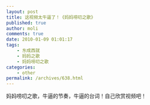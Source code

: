 ```yaml
---
layout: post
title: 这视频太牛逼了！《妈妈唠叨之歌》
published: true
author: moli
comments: true
date: 2010-01-09 01:01:17
tags:
    - 东成西就
    - 妈妈之歌
    - 妈妈唠叨之歌
categories:
    - other
permalink: /archives/638.html
---
```

妈妈唠叨之歌，牛逼的节奏，牛逼的台词！自己欣赏视频吧！